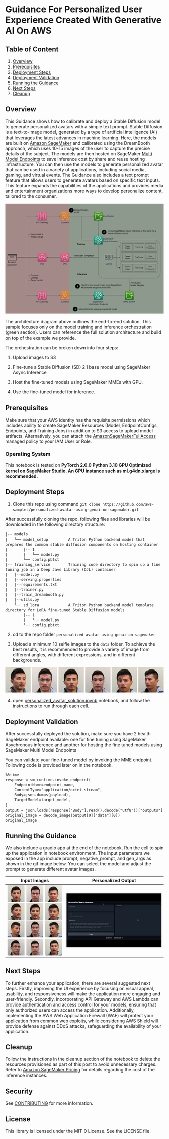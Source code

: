 # Guidance For Personalized User Experience Created With Generative AI On AWS


## Table of Content

1. [Overview](#overview)
2. [Prerequisites](#prerequisites)
3. [Deployment Steps](#deployment-steps)
4. [Deployment Validation](#deployment-validation)
5. [Running the Guidance](#running-the-guidance)
6. [Next Steps](#next-steps)
7. [Cleanup](#cleanup)

## Overview

This Guidance shows how to calibrate and deploy a Stable Diffusion model to generate personalized avatars with a simple text prompt. Stable Diffusion is a text-to-image model, generated by a type of artificial intelligence (AI) that leverages the latest advances in machine learning. Here, the models are built on [Amazon SageMaker](https://docs.aws.amazon.com/sagemaker/latest/dg/whatis.html) and calibrated using the DreamBooth approach, which uses 10-15 images of the user to capture the precise details of the subject. The models are then hosted on SageMaker [Multi Model Endpoints](https://docs.aws.amazon.com/sagemaker/latest/dg/multi-model-endpoints.html) to save inference cost by share and reuse hosting infrastructure. You can then use the models to generate personalized avatar that can be used in a variety of applications, including social media, gaming, and virtual events.  The Guidance also includes a text prompt feature that allows users to generate avatars based on specific text inputs. This feature expands the capabilities of the applications and provides media and entertainment organizations more ways to develop personalize content, tailored to the consumer.

![solution architecture](statics/solution_architecture.png)

The architecture diagram above outlines the end-to-end solution. This sample focuses only on the model training and inference orchestration (green section). Users can reference the full solution architecture and build on top of the example we provide. 

The orchestration can be broken down into four steps:

1. Upload images to S3

2. Fine-tune a Stable Diffusion (SD) 2.1 base model using SageMaker Async Inference

3. Host the fine-tuned models using SageMaker MMEs with GPU.

4. Use the fine-tuned model for inference.


## Prerequisites
Make sure that your AWS identity has the requisite permissions which includes ability to create SageMaker Resources (Model, EndpointConfigs, Endpoints, and Training Jobs) in addition to S3 access to upload model artifacts. Alternatively, you can attach the [AmazonSageMakerFullAccess](https://docs.aws.amazon.com/sagemaker/latest/dg/security-iam-awsmanpol.html#security-iam-awsmanpol-AmazonSageMakerFullAccess) managed policy to your IAM User or Role.

### Operating System

This notebook is tested on **PyTorch 2.0.0 Python 3.10 GPU Optimized kernel on SageMaker Studio. An GPU instance such as ml.g4dn.xlarge is recommended.**


## Deployment Steps

1. Clone this repo using command ```git clone https://github.com/aws-samples/personalized-avatar-using-genai-on-sagemaker.git```

After successfully cloning the repo, following files and libraries will be downloaded in the following directory structure:

```
|-- models
|   └── model_setup         A Triton Python backend model that prepares the common stable diffusion components on hosting container
|       |-- 1
|       |   └── model.py
|       └── config.pbtxt
|-- training_service        Training code directory to spin up a fine tuning job in a Deep Jave Library (DJL) container
|   |--model.py
|   |--serving.properties
|   |--requirements.txt
|   |--trainer.py
|   |--train_dreambooth.py
|   |--utils.py
    └── sd_lora             A Triton Python backend model template directory for LoRA fine-tuned Stable Diffusion models
        |-- 1
        |   └── model.py
        └── config.pbtxt
```     

2. cd to the repo folder ```personalized-avatar-using-genai-on-sagemaker```

3. Upload a minimum 10 selfie images to the `data` folder. To achieve the best results, it is recommended to provide a variety of image from different angles, with different expressions, and in different backgrounds.

![Input Sample Pictures](statics/input_examples.jpg)

4. open [personalized_avatar_solution.ipynb](personalized_avatar_solution.ipynb) notebook, and follow the instructions to run through each cell. 


## Deployment Validation

After successfully deployed the solution, make sure you have 2 health SageMaker endpoint available: one for fine tuning using SageMaker Asychronous inference and another for hosting the fine tuned models using SageMaker Multi Model Endpoints

You can validate your fine-tuned model by invoking the MME endpoint. Following code is provided later on in the notebook.

```
%%time
response = sm_runtime.invoke_endpoint(
    EndpointName=endpoint_name,
    ContentType="application/octet-stream",
    Body=json.dumps(payload),
    TargetModel=target_model,
)
output = json.loads(response["Body"].read().decode("utf8"))["outputs"]
original_image = decode_image(output[0]["data"][0])
original_image
```

## Running the Guidance

We also include a gradio app at the end of the notebook. Run the cell to spin up the application in notebook environment. The input parameters we exposed in the app include prompt, negative_prompt, and gen_args as shown in the gif image below. You can select the model and adjust the prompt to generate different avatar images.

Input Images          |  Personalized Output
:-------------------------:|:-------------------------:
![Inputs](statics/demo_inputs.jpg)  |  ![DEMO OUPUT](statics/avatar.gif)


## Next Steps

To further enhance your application, there are several suggested next steps. Firstly, improving the UI experience by focusing on visual appeal, usability, and responsiveness will make the application more engaging and user-friendly. Secondly, incorporating API Gateway and AWS Lambda can provide authentication and access control for your models, ensuring that only authorized users can access the application. Additionally, implementing the AWS Web Application Firewall (WAF) will protect your application from common web exploits, while considering AWS Shield will provide defense against DDoS attacks, safeguarding the availability of your application.

## Cleanup

Follow the instructions in the cleanup section of the notebook to delete the resources provisioned as part of this post to avoid unnecessary charges. Refer to [Amazon SageMaker Pricing](https://aws.amazon.com/sagemaker/pricing/) for details regarding the cost of the inference instances.


## Security

See [CONTRIBUTING](CONTRIBUTING.md#security-issue-notifications) for more information.

## License

This library is licensed under the MIT-0 License. See the LICENSE file.